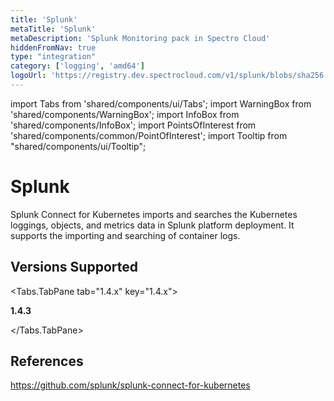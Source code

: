 ```yaml
---
title: 'Splunk'
metaTitle: 'Splunk'
metaDescription: 'Splunk Monitoring pack in Spectro Cloud'
hiddenFromNav: true
type: "integration"
category: ['logging', 'amd64']
logoUrl: 'https://registry.dev.spectrocloud.com/v1/splunk/blobs/sha256:1729cfced51a1ef8693997aee535f098a782f15fba9ca5232a8dfba68a8d4857?type=image/png'
---
```


import Tabs from 'shared/components/ui/Tabs';
import WarningBox from 'shared/components/WarningBox';
import InfoBox from 'shared/components/InfoBox';
import PointsOfInterest from 'shared/components/common/PointOfInterest';
import Tooltip from "shared/components/ui/Tooltip";


# Splunk

Splunk Connect for Kubernetes imports and searches the Kubernetes loggings, objects, and metrics data in Splunk platform deployment. It supports the importing and searching of container logs.

## Versions Supported

<Tabs>

<Tabs.TabPane tab="1.4.x" key="1.4.x">

**1.4.3**

</Tabs.TabPane>
</Tabs>

## References

https://github.com/splunk/splunk-connect-for-kubernetes
